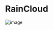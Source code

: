 # RainCloud
![image](https://user-images.githubusercontent.com/66269103/193437772-69c657dc-85b9-4d17-8533-f941771ca0e1.png)

